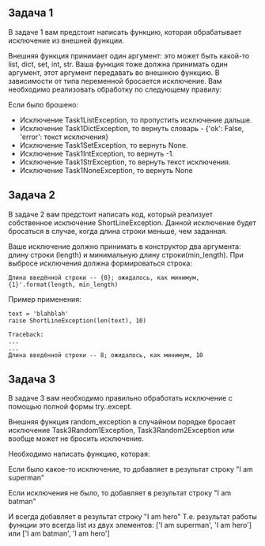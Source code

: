 ## Задача 1

В задаче 1 вам предстоит написать функцию, которая обрабатывает исключение из внешней функции.

Внешняя функция принимает один аргумент: это может быть какой-то list, dict, set, int, str. Ваша функция тоже должна принимать один аргумент, этот аргумент передавать во внешнюю функцию. В зависимости от типа переменной бросается исключение. Вам необходимо реализовать обработку по следующему правилу:

Если было брошено:

- Исключение Task1ListException, то пропустить исключение дальше.
- Исключение Task1DictException, то вернуть словарь - {'ok': False, 'error': текст исключения}
- Исключение Task1SetException, то вернуть None.
- Исключение Task1IntException, то вернуть -1.
- Исключение Task1StrException, то вернуть текст исключения.
- Исключение Task1NoneException, то вернуть None

## Задача 2

В задаче 2 вам предстоит написать код, который реализует собственное исключение ShortLineException. Данной исключение будет бросаться в случае, когда длина строки меньше, чем заданная.

Ваше исключение должно принимать в конструктор два аргумента: длину строки (length) и минимальную длину строки(min_length). При выбросе исключения должна формироваться строка:

`Длина введённой строки -- {0}; ожидалось, как минимум, {1}'.format(length, min_length)`

Пример применения:

```
text = 'blahblah'
raise ShortLineException(len(text), 10)

Traceback:
...
...
Длина введённой строки -- 8; ожидалось, как минимум, 10
```

## Задача 3

В задаче 3 вам необходимо правильно обработать исключение с помощью полной формы try..except.

Внешняя функция random_exception в случайном порядке бросает исключение Task3Random1Exception, Task3Random2Exception или вообще может не бросить исключение.

Необходимо написать функцию, которая:

Если было какое-то исключение, то добавляет в результат строку "I am superman"

Если исключения не было, то добавляет в результат строку "I am batman"

И всегда добавляет в результат строку "I am hero" Т.е. результат работы функции это всегда list из двух элементов: ['I am superman', 'I am hero'] или ['I am batman', 'I am hero']